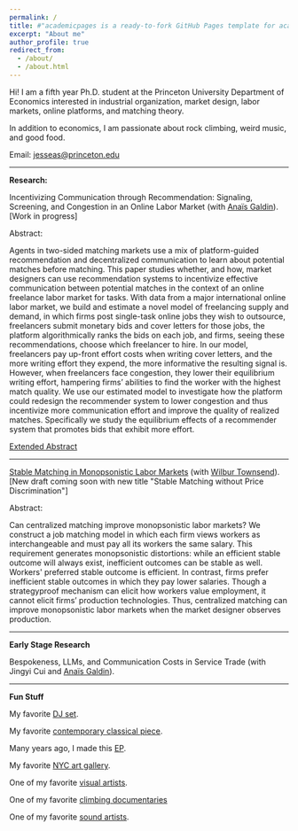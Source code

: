 ```yaml
---
permalink: /
title: #"academicpages is a ready-to-fork GitHub Pages template for academic personal websites"
excerpt: "About me"
author_profile: true
redirect_from: 
  - /about/
  - /about.html
---
```


Hi! I am a fifth year Ph.D. student at the Princeton University Department of Economics interested in industrial organization, market design, labor markets, online platforms, and matching theory.

In addition to economics, I am passionate about rock climbing, weird music, and good food.

Email: jesseas@princeton.edu

---

**Research:**

Incentivizing Communication through Recommendation: Signaling, Screening, and Congestion in an Online Labor Market (with [Anaïs Galdin](https://www.anaisgaldin.com/home)). [Work in progress]

Abstract:

Agents in two-sided matching markets use a mix of platform-guided recommendation and decentralized communication to learn about potential matches before matching. This paper studies whether, and how, market designers can use recommendation systems to incentivize effective communication between potential matches in the context of an online freelance labor market for tasks. With data from a major international online labor market, we build and estimate a novel model of freelancing supply and demand, in which firms post single-task online jobs they wish to outsource, freelancers submit monetary bids and cover letters for those jobs, the platform algorithmically ranks the bids on each job, and firms, seeing these recommendations, choose which freelancer to hire. In our model, freelancers pay up-front effort costs when writing cover letters, and the more writing effort they expend, the more informative the resulting signal is. However, when freelancers face congestion, they lower their equilibrium writing effort, hampering firms’ abilities to find the worker with the highest match quality. We use our estimated model to investigate how the platform could redesign the recommender system to lower congestion and thus incentivize more communication effort and improve the quality of realized matches. Specifically we study the equilibrium effects of a recommender system that promotes bids that exhibit more effort.

[Extended Abstract](https://agaldin.github.io/webfiles/GALDINAnais_ExtendedAbstract_Freelancer.pdf)

---

[Stable Matching in Monopsonistic Labor Markets](https://wilburtownsend.github.io/papers/market%20design%20monopsony.pdf) (with [Wilbur Townsend](https://wilburtownsend.github.io)). [New draft coming soon with new title "Stable Matching without Price Discrimination"]

Abstract:


Can centralized matching improve monopsonistic labor markets? We construct a job matching model in which each firm views workers as interchangeable and must pay all its workers the same salary. This requirement generates monopsonistic distortions: while an efficient stable outcome will always exist, inefficient outcomes can be stable as well. Workers' preferred stable outcome is efficient. In contrast, firms prefer inefficient stable outcomes in which they pay lower salaries. Though a strategyproof mechanism can elicit how workers value employment, it cannot elicit firms’ production technologies. Thus, centralized matching can improve monopsonistic labor markets when the market designer observes production.

---

**Early Stage Research**

Bespokeness, LLMs, and Communication Costs in Service Trade (with Jingyi Cui and [Anaïs Galdin](https://www.anaisgaldin.com/home)).

---

**Fun Stuff**

My favorite [DJ set](https://www.youtube.com/watch?v=IUjWumGIqe8).

My favorite [contemporary classical piece](https://www.youtube.com/watch?v=NDVMtnaB28E).

Many years ago, I made this [EP](https://jessesilbert.bandcamp.com).

My favorite [NYC art gallery](https://bitforms.art).

One of my favorite [visual artists](http://www.artbylanyao.com).

One of my favorite [climbing documentaries](https://www.youtube.com/watch?v=dnSnd-xGtNI)

One of my favorite [sound artists](https://vimeo.com/7235817).
